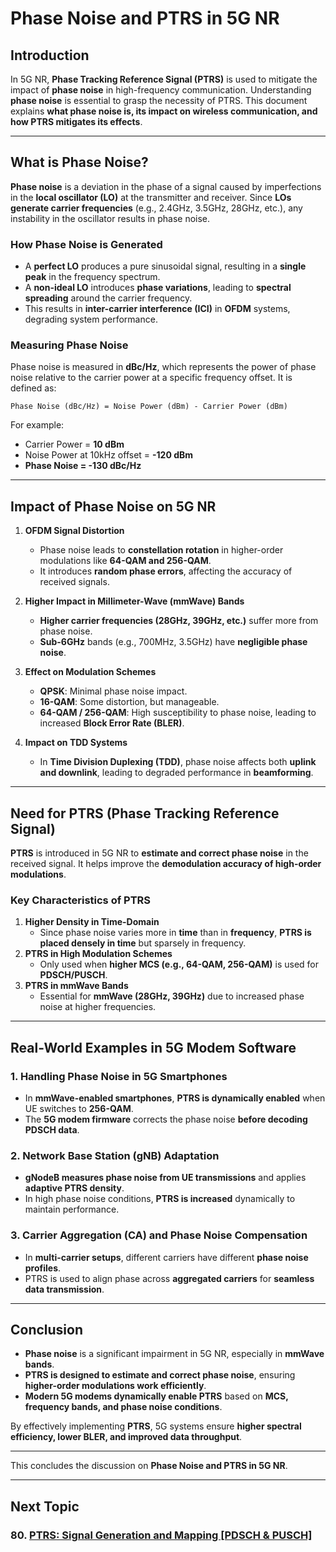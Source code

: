 # Phase Noise and PTRS in 5G NR

## Introduction
In 5G NR, **Phase Tracking Reference Signal (PTRS)** is used to mitigate the impact of **phase noise** in high-frequency communication. Understanding **phase noise** is essential to grasp the necessity of PTRS. This document explains **what phase noise is, its impact on wireless communication, and how PTRS mitigates its effects**.

---

## What is Phase Noise?
**Phase noise** is a deviation in the phase of a signal caused by imperfections in the **local oscillator (LO)** at the transmitter and receiver. Since **LOs generate carrier frequencies** (e.g., 2.4GHz, 3.5GHz, 28GHz, etc.), any instability in the oscillator results in phase noise.

### How Phase Noise is Generated
- A **perfect LO** produces a pure sinusoidal signal, resulting in a **single peak** in the frequency spectrum.
- A **non-ideal LO** introduces **phase variations**, leading to **spectral spreading** around the carrier frequency.
- This results in **inter-carrier interference (ICI)** in **OFDM** systems, degrading system performance.

### Measuring Phase Noise
Phase noise is measured in **dBc/Hz**, which represents the power of phase noise relative to the carrier power at a specific frequency offset. It is defined as:
```
Phase Noise (dBc/Hz) = Noise Power (dBm) - Carrier Power (dBm)
```
For example:
- Carrier Power = **10 dBm**
- Noise Power at 10kHz offset = **-120 dBm**
- **Phase Noise = -130 dBc/Hz**

---

## Impact of Phase Noise on 5G NR
1. **OFDM Signal Distortion**
   - Phase noise leads to **constellation rotation** in higher-order modulations like **64-QAM and 256-QAM**.
   - It introduces **random phase errors**, affecting the accuracy of received signals.

2. **Higher Impact in Millimeter-Wave (mmWave) Bands**
   - **Higher carrier frequencies (28GHz, 39GHz, etc.)** suffer more from phase noise.
   - **Sub-6GHz** bands (e.g., 700MHz, 3.5GHz) have **negligible phase noise**.

3. **Effect on Modulation Schemes**
   - **QPSK**: Minimal phase noise impact.
   - **16-QAM**: Some distortion, but manageable.
   - **64-QAM / 256-QAM**: High susceptibility to phase noise, leading to increased **Block Error Rate (BLER)**.

4. **Impact on TDD Systems**
   - In **Time Division Duplexing (TDD)**, phase noise affects both **uplink and downlink**, leading to degraded performance in **beamforming**.

---

## Need for PTRS (Phase Tracking Reference Signal)
**PTRS** is introduced in 5G NR to **estimate and correct phase noise** in the received signal. It helps improve the **demodulation accuracy of high-order modulations**.

### Key Characteristics of PTRS
1. **Higher Density in Time-Domain**
   - Since phase noise varies more in **time** than in **frequency**, **PTRS is placed densely in time** but sparsely in frequency.
2. **PTRS in High Modulation Schemes**
   - Only used when **higher MCS (e.g., 64-QAM, 256-QAM)** is used for **PDSCH/PUSCH**.
3. **PTRS in mmWave Bands**
   - Essential for **mmWave (28GHz, 39GHz)** due to increased phase noise at higher frequencies.

---

## Real-World Examples in 5G Modem Software
### **1. Handling Phase Noise in 5G Smartphones**
- In **mmWave-enabled smartphones**, **PTRS is dynamically enabled** when UE switches to **256-QAM**.
- The **5G modem firmware** corrects the phase noise **before decoding PDSCH data**.

### **2. Network Base Station (gNB) Adaptation**
- **gNodeB measures phase noise from UE transmissions** and applies **adaptive PTRS density**.
- In high phase noise conditions, **PTRS is increased** dynamically to maintain performance.

### **3. Carrier Aggregation (CA) and Phase Noise Compensation**
- In **multi-carrier setups**, different carriers have different **phase noise profiles**.
- PTRS is used to align phase across **aggregated carriers** for **seamless data transmission**.

---

## Conclusion
- **Phase noise** is a significant impairment in 5G NR, especially in **mmWave bands**.
- **PTRS is designed to estimate and correct phase noise**, ensuring **higher-order modulations work efficiently**.
- **Modern 5G modems dynamically enable PTRS** based on **MCS, frequency bands, and phase noise conditions**.

By effectively implementing **PTRS**, 5G systems ensure **higher spectral efficiency, lower BLER, and improved data throughput**.

---

This concludes the discussion on **Phase Noise and PTRS in 5G NR**.



---
## Next Topic
### 80. [PTRS: Signal Generation and Mapping [PDSCH & PUSCH]](Signal_Generation_and_Mapping_PDSCH_PUSCH.md)  
